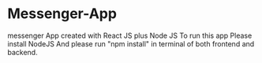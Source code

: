 # Messenger-App
messenger App created with React JS plus Node JS
To run this app
Please install NodeJS
And please run "npm install" in terminal of both frontend and backend.
